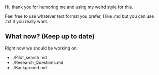 Hi, thank you for humoring me and using my weird style for this.

Feel free to use whatever text format you prefer, I like .md but you can use .txt if you really want.

## What now? (Keep up to date)
Right now we should be working on:
- ./Pilot_search.md
- ./Research_Questions.md
- ./Background.md
